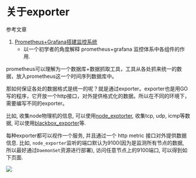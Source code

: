 # 关于exporter

参考文章

1. [Prometheus+Grafana搭建监控系统](https://blog.csdn.net/hfut_wowo/article/details/78536022)
    - 以一个初学者的角度解释 prometheus+grafana 监控体系中各组件的作用.

prometheus可以理解为一个数据库+数据抓取工具，工具从各处抓来统一的数据，放入prometheus这一个时间序列数据库中。

那如何保证各处的数据格式是统一的呢？就是通过exporter。exporter也是用GO写的程序，它开放一个http接口，对外提供格式化的数据。所以在不同的环境下，需要编写不同的exporter。

比如, 收集node物理机的信息, 可以使用[node_exptorter](https://github.com/prometheus/node_exporter), 收集tcp, udp, icmp等数据, 可以使用[blackbox_exporter](https://www.github.com/prometheus/blackbox_exporter)等.

每种exporter都可以视作一个服务, 并且通过一个 http metric 接口对外提供数据信息. 比如, `node_exporter`监听的端口默认为9100(因为是监测所有节点的数据, 所以最好通过`DaemonSet`资源进行部署), 访问任意节点上的9100端口, 可以得到如下页面.

![](https://gitee.com/generals-space/gitimg/raw/master/8f87d80804fd4c7f93180f8390742191.png)
